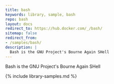 ```yaml
---
title: bash
keywords: library, sample, bash
repo: bash
layout: docs
redirect_to: https://hub.docker.com/_/bash/
sitemap: false
redirect_from:
- /samples/bash/
description: |
  Bash is the GNU Project's Bourne Again SHell
---
```


Bash is the GNU Project's Bourne Again SHell


{% include library-samples.md %}
